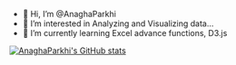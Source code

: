 - 👋 Hi, I’m @AnaghaParkhi
- 👀 I’m interested in Analyzing and Visualizing data...
- 🌱 I’m currently learning Excel advance functions, D3.js

<!---
AnaghaParkhi/AnaghaParkhi is a ✨ special ✨ repository because its `README.md` (this file) appears on your GitHub profile.
You can click the Preview link to take a look at your changes.
--->

[![AnaghaParkhi's GitHub stats](https://github-readme-stats.vercel.app/api?username=AnaghaParkhi)](https://github.com/AnaghaParkhi/github-readme-stats)


